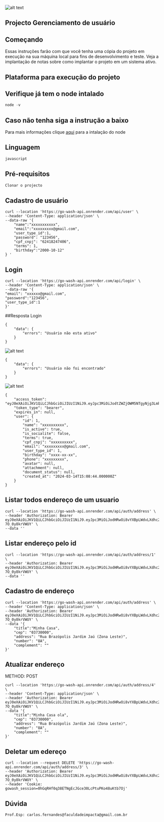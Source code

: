 ![alt text](https://www.impacta.edu.br/themes/wc_agenciar3/images/logo-new.png)
## Projecto Gerenciamento de usuário


## Começando
Essas instruções farão com que você tenha uma cópia do projeto em execução na sua máquina local para fins de desenvolvimento e teste. Veja a implantação de notas sobre como implantar o projeto em um sistema ativo.

## Plataforma para execução do projeto

## Verifique já tem o node intalado

```php
node -v
```

## Caso não tenha siga a instrução a baixo

Para mais informações clique [aqui](https://nodejs.org/en/download) para a intalação do node


## Linguagem

```php
javascript
```

## Pré-requisitos

```php
Clonar o projecto
```


## Cadastro de usuário

```
curl --location 'https://go-wash-api.onrender.com/api/user' \
--header 'Content-Type: application/json' \
--data-raw '{
    "name":"xxxxxxxxxxx",
    "email":"xxxxxxxxx@gmail.com",
    "user_type_id":1,
    "password": "123456",
    "cpf_cnpj": "62418247406",
    "terms": 1,
    "birthday":"2000-10-12"    
} '
```


## Login

```
curl --location 'https://go-wash-api.onrender.com/api/login' \
--header 'Content-Type: application/json' \
--data-raw '{
"email": "xxxxxx@gmail.com",
"password":"123456",
"user_type_id":1
}'
```
##Resposta Login

```
{
    "data": {
        "errors": "Usuário não esta ativo"
    }
}
```
![alt text](https://github.com/carlosrmfernandes/project-dw/assets/22120478/49fcd1da-25d6-45d1-88c8-d1c37f245293)

```
{
    "data": {
        "errors": "Usuário não foi encontrado"
    }
}
```
![alt text](https://github.com/carlosrmfernandes/project-dw/assets/22120478/9571f618-7845-4d89-a6de-eaaa1b14140a)

```
{
    "access_token": "eyJ0eXAiOiJKV1QiLCJhbGciOiJIUzI1NiJ9.eyJpc3MiOiJodtZWZjOWM5NTgyNjg3Lmhlcm9rdWFwcC5jb20vYXBpL2xvZ2luIiwiaWF0IjoxNzEyMDc4Mjg0LCJuYmYiOjE3MTIwNzgyODQsImp0aSI6ImRPajVkTng4WEgxdVJ5TVkiLCJzdWIiOiIxIiwicHJ2IjoiMjNiZDVjODk0OWY2MDBhZGIzOWU3MDFjNDAwODcyZGI3YTU5NzZmNyJ9.oBAOYBcADNUiwFKgM",
    "token_type": "bearer",
    "expires_in": null,
    "user": {
        "id": 1,
        "name": "xxxxxxxxxx",
        "is_active": true,
        "is_socialite": false,
        "terms": true,
        "cpf_cnpj": "xxxxxxxxxx",
        "email": "xxxxxxxxx@gmail.com",
        "user_type_id": 1,
        "birthday": "xxxx-xx-xx",
        "phone": "xxxxxxxxx",
        "avatar": null,
        "attachment": null,
        "document_status": null,
        "created_at": "2024-03-14T15:08:44.000000Z"
    }
}
```

## Listar todos endereço de um usuario

```
curl --location 'https://go-wash-api.onrender.com/api/auth/address' \
--header 'Authorization: Bearer eyJ0eXAiOiJKV1QiLCJhbGciOiJIUzI1NiJ9.eyJpc3MiOiJodHRwOi8vYXBpLWdvLXdhc23Lmhlcm9rdWFwcC5jb20vYXBpL2xvZ2luIiwiaWF0IjoxNzEwNDE3MjIyLCJuYmYiOjE3MTA0MTcyMjIsImp0aSI6InBsZll0aENEZ0U1NUNzMHEiLCJzdWIiOiIxIiwicHJ2IjoiMjNiZDVjODk0OWY2MDBhZGIzOWU3MDFjNDAwODcyZGI3YTU5NzZmNyJ9.z1pdEBkx8Hq01B7jNKa42NGxtFFHwb-7O_0y8krVWUY' \
--data ''
```

## Listar endereço pelo id

```
curl --location 'https://go-wash-api.onrender.com/api/auth/address/1' \
--header 'Authorization: Bearer eyJ0eXAiOiJKV1QiLCJhbGciOiJIUzI1NiJ9.eyJpc3MiOiJodHRwOi8vYXBpLWdvLXdhc23Lmhlcm9rdWFwcC5jb20vYXBpL2xvZ2luIiwiaWF0IjoxNzEwNDE3MjIyLCJuYmYiOjE3MTA0MTcyMjIsImp0aSI6InBsZll0aENEZ0U1NUNzMHEiLCJzdWIiOiIxIiwicHJ2IjoiMjNiZDVjODk0OWY2MDBhZGIzOWU3MDFjNDAwODcyZGI3YTU5NzZmNyJ9.z1pdEBkx8Hq01B7jNKa42NGxtFFHwb-7O_0y8krVWUY' \
--data ''
```

## Cadastro de endereço

```
curl --location 'https://go-wash-api.onrender.com/api/auth/address' \
--header 'Content-Type: application/json' \
--header 'Authorization: Bearer eyJ0eXAiOiJKV1QiLCJhbGciOiJIUzI1NiJ9.eyJpc3MiOiJodHRwOi8vYXBpLWdvLXdhc2gtZWZjOWM5NTgyNjg3Lmhlcm9rdWFwcC5jb20vYXBpL2xvZ2luIiwiaWF0IjoxNzEwNDE3MjIyLCJuYmYiOjE3MTA0MTcyMjIsImp0aSI6InBsZll0aENEZ0U1NUNzMHEiLCJzdWIiOiIxIiwicHJ2IjoiMjNiZDVjODk0OWY2MDBhZGIzOWU3MDFjNDAwODcyZGI3YTU5NzZmNyJ9.z1pdEBkx8Hq01B7jNKa42NGxtFFHwb-7O_0y8krVWUY' \
--data '{
    "title":"Minha Casa",
    "cep": "03730000",
    "address": "Rua Brazópolis Jardim Jaú (Zona Leste)",
    "number": "8A",
    "complement": ""
}'
```

## Atualizar endereço

METHOD: POST

```
curl --location 'https://go-wash-api.onrender.com/api/auth/address/4' \
--header 'Content-Type: application/json' \
--header 'Authorization: Bearer eyJ0eXAiOiJKV1QiLCJhbGciOiJIUzI1NiJ9.eyJpc3MiOiJodHRwOi8vYXBpLWdvLXdhc2gtZWZjOWM5NTgyNjg3Lmhlcm9rdWFwcC5jb20vYXBpL2xvZ2luIiwiaWF0IjoxNzEwNDE3MjIyLCJuYmYiOjE3MTA0MTcyMjIsImp0aSI6InBsZll0aENEZ0U1NUNzMHEiLCJzdWIiOiIxIiwicHJ2IjoiMjNiZDVjODk0OWY2MDBhZGIzOWU3MDFjNDAwODcyZGI3YTU5NzZmNyJ9.z1pdEBkx8Hq01B7jNKa42NGxtFFHwb-7O_0y8krVWUY' \
--data '{
    "title":"Minha Casa ola",
    "cep": "03730000",
    "address": "Rua Brazópolis Jardim Jaú (Zona Leste)",
    "number": "8A",
    "complement": ""
}'
```

## Deletar um edereço

```
curl --location --request DELETE 'https://go-wash-api.onrender.com/api/auth/address/3' \
--header 'Authorization: Bearer eyJ0eXAiOiJKV1QiLCJhbGciOiJIUzI1NiJ9.eyJpc3MiOiJodHRwOi8vYXBpLWdvLXdhc2gtZWZjOWM5NTgyNjg3Lmhlcm9rdWFwcC5jb20vYXBpL2xvZ2luIiwiaWF0IjoxNzEwNDE3MjIyLCJuYmYiOjE3MTA0MTcyMjIsImp0aSI6InBsZll0aENEZ0U1NUNzMHEiLCJzdWIiOiIxIiwicHJ2IjoiMjNiZDVjODk0OWY2MDBhZGIzOWU3MDFjNDAwODcyZGI3YTU5NzZmNyJ9.z1pdEBkx8Hq01B7jNKa42NGxtFFHwb-7O_0y8krVWUY' \
--header 'Cookie: gowash_session=0hGqRHf0q38ETNgEcJGce30LcPtuPKo48uKtb7Oj'
```


## Dúvida 

```
Prof.Esp: carlos.fernandes@faculdadeimpacta@gmail.com.br
```



